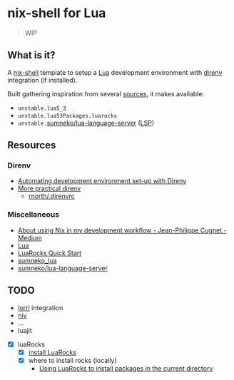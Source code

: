# nix-shell for Lua

> WIP

## What is it?

A [nix-shell](https://nixos.org/manual/nix/stable/#description-13) template to setup a [Lua](http://www.lua.org/) development environment with [direnv](https://github.com/direnv/direnv) integration (if installed).

Built gathering inspiration from several [sources](#resources), it makes available:

- `unstable.lua5_3`
- `unstable.lua53Packages.luarocks`
- `unstable.`[sumneko/lua-language-server](https://github.com/sumneko/lua-language-server) ([LSP](https://microsoft.github.io/language-server-protocol/))

## Resources

### Direnv

- [Automating development environment set-up with Direnv](http://www.futurile.net/2016/02/03/automating-environment-setup-with-direnv/)
- [More prac­ti­cal direnv](https://rnorth.org/more-practical-direnv/)
  - [rnorth/.direnvrc](https://gist.github.com/rnorth/0fd5048da85957da39c17bd49c4ca922)

### Miscellaneous

- [About using Nix in my development workflow - Jean-Philippe Cugnet - Medium](https://medium.com/@ejpcmac/about-using-nix-in-my-development-workflow-12422a1f2f4c)
- [Lua](http://www.lua.org/)
- [LuaRocks Quick Start](https://luarocks.org/#quick-start)
- [sumneko_lua](https://github.com/neovim/nvim-lspconfig/blob/master/CONFIG.md#sumneko_lua)
- [sumneko/lua-language-server](https://github.com/sumneko/lua-language-server)

## TODO

- [lorri](https://github.com/nix-community/lorri) integration
- [niv](https://github.com/joefiorini/niv)
- ...
- luajit
- [x] luaRocks
  - [x] [install LuaRocks](https://search.nixos.org/packages?channel=21.05&show=luajitPackages.luarocks&from=0&size=50&sort=relevance&query=luarocks)
  - [x] where to install rocks (locally)
    - [Using LuaRocks to install packages in the current directory](https://leafo.net/guides/customizing-the-luarocks-tree.html)
